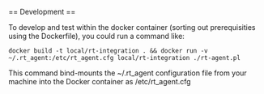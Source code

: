 == Development ==

To develop and test within the docker container (sorting out prerequisities using the Dockerfile), you could run a command like:

```
docker build -t local/rt-integration . && docker run -v ~/.rt_agent:/etc/rt_agent.cfg local/rt-integration ./rt-agent.pl
```

This command bind-mounts the ~/.rt_agent configuration file from your machine into the Docker container as /etc/rt_agent.cfg

